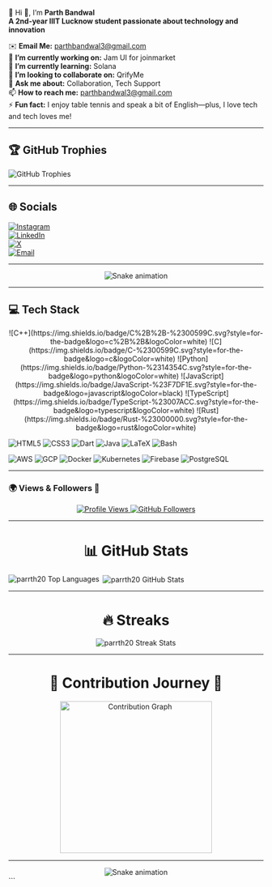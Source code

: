 💫 Hi 👋, I’m **Parth Bandwal**  
**A 2nd-year IIIT Lucknow student passionate about technology and innovation**  

✉️ **Email Me:** [parthbandwal3@gmail.com](mailto:parthbandwal3@gmail.com)  
🔭 **I’m currently working on:** Jam UI for joinmarket  
🌱 **I’m currently learning:** Solana  
👯 **I’m looking to collaborate on:** QrifyMe  
💬 **Ask me about:** Collaboration, Tech Support  
📫 **How to reach me:** parthbandwal3@gmail.com  
⚡ **Fun fact:** I enjoy table tennis and speak a bit of English—plus, I love tech and tech loves me!

---

## 🏆 GitHub Trophies  
![GitHub Trophies](https://github-profile-trophy.vercel.app/?username=parrth20&theme=radical&no-frame=false&no-bg=false&margin-w=4)

---

## 🌐 Socials  
[![Instagram](https://img.shields.io/badge/Instagram-%23E4405F.svg?logo=Instagram&logoColor=white)](https://instagram.com/parrth20)  
[![LinkedIn](https://img.shields.io/badge/LinkedIn-%230077B5.svg?logo=linkedin&logoColor=white)](https://linkedin.com/in/parrth20)  
[![X](https://img.shields.io/badge/X-black.svg?logo=X&logoColor=white)](https://x.com/parrth18)  
[![Email](https://img.shields.io/badge/Email-D14836?logo=gmail&logoColor=white)](mailto:parthbandwal3@gmail.com)

---

<div align="center">
  <img src="https://profile-readme-generator.com/assets/snake.svg" alt="Snake animation" />
</div>

---

## 💻 Tech Stack
<p align="center">
  <!-- Centered grid of badges -->
  ![C++](https://img.shields.io/badge/C%2B%2B-%2300599C.svg?style=for-the-badge&logo=c%2B%2B&logoColor=white)
  ![C](https://img.shields.io/badge/C-%2300599C.svg?style=for-the-badge&logo=c&logoColor=white)
  ![Python](https://img.shields.io/badge/Python-%2314354C.svg?style=for-the-badge&logo=python&logoColor=white)
  ![JavaScript](https://img.shields.io/badge/JavaScript-%23F7DF1E.svg?style=for-the-badge&logo=javascript&logoColor=black)
  ![TypeScript](https://img.shields.io/badge/TypeScript-%23007ACC.svg?style=for-the-badge&logo=typescript&logoColor=white)
  ![Rust](https://img.shields.io/badge/Rust-%23000000.svg?style=for-the-badge&logo=rust&logoColor=white)
  
  ![HTML5](https://img.shields.io/badge/HTML5-%23E34F26.svg?style=for-the-badge&logo=html5&logoColor=white)
  ![CSS3](https://img.shields.io/badge/CSS3-%231572B6.svg?style=for-the-badge&logo=css3&logoColor=white)
  ![Dart](https://img.shields.io/badge/Dart-%230175C2.svg?style=for-the-badge&logo=dart&logoColor=white)
  ![Java](https://img.shields.io/badge/Java-%23ED8B00.svg?style=for-the-badge&logo=openjdk&logoColor=white)
  ![LaTeX](https://img.shields.io/badge/LaTeX-%23008080.svg?style=for-the-badge&logo=latex&logoColor=white)
  ![Bash](https://img.shields.io/badge/Bash-%23121011.svg?style=for-the-badge&logo=gnu-bash&logoColor=white)
  
  ![AWS](https://img.shields.io/badge/AWS-%23FF9900.svg?style=for-the-badge&logo=amazon-aws&logoColor=white)
  ![GCP](https://img.shields.io/badge/Google_Cloud-%234285F4.svg?style=for-the-badge&logo=google-cloud&logoColor=white)
  ![Docker](https://img.shields.io/badge/Docker-%2302495e.svg?style=for-the-badge&logo=docker&logoColor=white)
  ![Kubernetes](https://img.shields.io/badge/Kubernetes-%23132623.svg?style=for-the-badge&logo=kubernetes&logoColor=white)
  ![Firebase](https://img.shields.io/badge/Firebase-%23FFCA28.svg?style=for-the-badge&logo=firebase&logoColor=black)
  ![PostgreSQL](https://img.shields.io/badge/PostgreSQL-%23316192.svg?style=for-the-badge&logo=postgresql&logoColor=white)
</p>

---

### 🌍 Views & Followers 🚀
<p align="center">
  <a href="https://komarev.com/ghpvc/?username=parrth20&label=Profile%20views&color=0e75b6&style=flat" target="_blank">
    <img src="https://komarev.com/ghpvc/?username=parrth20" alt="Profile Views">
  </a>  
  <a href="https://github.com/parrth20" target="_blank">
    <img src="https://img.shields.io/github/followers/parrth20?label=Followers&style=social" alt="GitHub Followers">
  </a>
</p>

---

<h1 align="center">📊 GitHub Stats</h1>
<p><img align="left" src="https://github-readme-stats.vercel.app/api/top-langs?username=parrth20&show_icons=true&locale=en&layout=compact&theme=radical" alt="parrth20 Top Languages" /></p>
<p>&nbsp;<img align="center" src="https://github-readme-stats.vercel.app/api?username=parrth20&show_icons=true&locale=en&theme=radical" alt="parrth20 GitHub Stats" /></p>

---

<h1 align="center">🔥 Streaks</h1>
<div align="center">
  <img src="https://github-readme-streak-stats.herokuapp.com/?user=parrth20&theme=radical" alt="parrth20 Streak Stats" />
</div>

---

<h1 align="center">🌟 Contribution Journey 🌟</h1>
<div align="center">
  <img src="https://github-readme-activity-graph.vercel.app/graph?username=parrth20&radius=16&theme=github-compact&area=true&order=5" height="300" alt="Contribution Graph" />
</div>

---

<div align="center">
  <img src="https://profile-readme-generator.com/assets/snake.svg" alt="Snake animation" />
</div>
```
